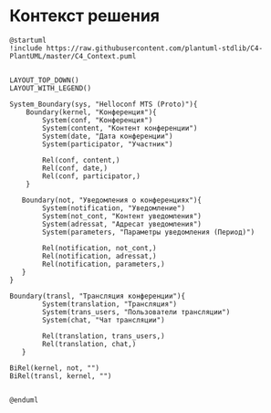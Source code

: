 # Контекст решения

<!-- Окружение системы (роли, участники, внешние системы) и связи системы с ним. Диаграмма контекста C4 и текстовое описание. 
Подробнее: https://confluence.mts.ru/pages/viewpage.action?pageId=375783261
-->

```plantuml
@startuml
!include https://raw.githubusercontent.com/plantuml-stdlib/C4-PlantUML/master/C4_Context.puml


LAYOUT_TOP_DOWN()
LAYOUT_WITH_LEGEND()

System_Boundary(sys, "Helloconf MTS (Proto)"){
    Boundary(kernel, "Конференция"){
        System(conf, "Конференция")
        System(content, "Контент конференции")
        System(date, "Дата конференции")
        System(participator, "Участник")

        Rel(conf, content,)
        Rel(conf, date,)
        Rel(conf, participator,)
    }
   
   Boundary(not, "Уведомления о конференциях"){
        System(notification, "Уведомление")
        System(not_cont, "Контент уведомления")
        System(adressat, "Адресат уведомления")
        System(parameters, "Параметры уведомления (Период)")

        Rel(notification, not_cont,)
        Rel(notification, adressat,)
        Rel(notification, parameters,)
   }
}

Boundary(transl, "Трансляция конференции"){
        System(translation, "Трансляция")
        System(trans_users, "Пользователи трансляции")
        System(chat, "Чат трансляции")

        Rel(translation, trans_users,)
        Rel(translation, chat,)
   }

BiRel(kernel, not, "")
BiRel(transl, kernel, "")


@enduml
```